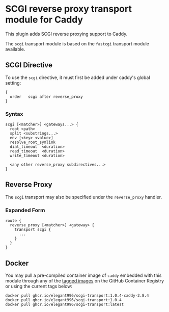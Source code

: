 SCGI reverse proxy transport module for Caddy
===============================================

This plugin adds SCGI reverse proxying support to Caddy.

The `scgi` transport module is based on the `fastcgi` transport module available.


SCGI Directive
-----------------------------------------------
To use the `scgi` directive, it must first be added under caddy's global setting:
```
{
  order   scgi after reverse_proxy
}
```

### Syntax ###
```
scgi [<matcher>] <gateways...> {
  root <path>
  split <substrings...>
  env [<key> <value>]
  resolve_root_symlink
  dial_timeout  <duration>
  read_timeout  <duration>
  write_timeout <duration>

  <any other reverse_proxy subdirectives...>
}
```

Reverse Proxy
-----------------------------------------------
The `scgi` transport may also be specified under the `reverse_proxy` handler.

### Expanded Form ###
```
route {
  reverse_proxy [<matcher>] <gateway> {
    transport scgi {
      ...
    }
  }
} 
```

Docker
-----------------------------------------------
You may pull a pre-compiled container image of `caddy` embedded with this module through any of the [tagged images](https://github.com/Elegant996/scgi-transport/pkgs/container/scgi-transport) on the GitHub Container Registry or using the current tags below:

```
docker pull ghcr.io/elegant996/scgi-transport:1.0.4-caddy-2.8.4
docker pull ghcr.io/elegant996/scgi-transport:1.0.4
docker pull ghcr.io/elegant996/scgi-transport:latest
```